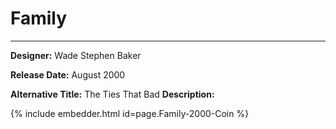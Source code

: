 # Family

*     *     *     *  


**Designer:** Wade Stephen Baker

**Release Date:** August 2000

**Alternative Title:** The Ties That Bad
**Description:** 


<div id="viewerContainer">
		<script  type="text/javascript">
			createRtiViewer("viewerContainer", "webrti", 900, 600); 
		</script>
	</div>
	
{% include embedder.html id=page.Family-2000-Coin %}
